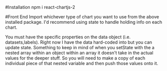 #Installation
npm i react-chartjs-2

#Front End
Import whichever type of chart you want to use from the above installed package.
I'd recommend using state to handle holding info on each chart. 

You must have the specific properties on the data object (i.e. datasets,labels). 
Right now I have the data hard-coded into but you can update state. Something to keep in mind of when you setState with the a nested array within an object within an array it doesn't take in the actual values for the deeper stuff. So you will need to make a copy of each individual piece of that nested variable and then push those values onto it. 